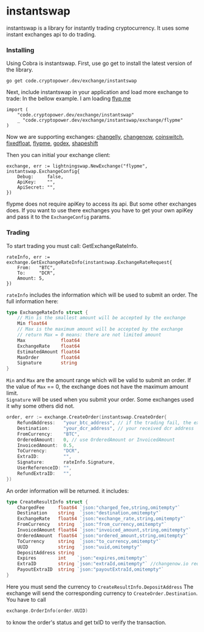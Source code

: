 # instantswap

instantswap is a library for instantly trading cryptocurrency.
It uses some instant exchanges api to do trading. 

### Installing

Using Cobra is instantswap. First, use go get to install the latest version of the library.

```
go get code.cryptopower.dev/exchange/instantswap
```

Next, include instantswap in your application and load more exchange to trade:
In the bellow example. I am loading [flyp.me](https://flyp.me/)

```
import (
    "code.cryptopower.dev/exchange/instantswap"
    _ "code.cryptopower.dev/exchange/instantswap/exchange/flypme"
)
```
Now we are supporting exchanges: [changelly](https://changelly.com/), [changenow](https://changenow.io/), 
[coinswitch](https://coinswitch.co/), [fixedfloat](https://fixedfloat.com/), [flypme](https://flyp.me/),
[godex](https://godex.io/), [shapeshift](https://shapeshift.com/)


Then you can initial your exchange client:
```
exchange, err := lightningswap.NewExchange("flypme", instantswap.ExchangeConfig{
    Debug:     false,
    ApiKey:    "",
    ApiSecret: "",
})
```
flypme does not require apiKey to access its api. But some other exchanges does.
If you want to use there exchanges you have to get your own apiKey and pass it
to the `ExchangeConfig` params.

### Trading

To start trading you must call: GetExchangeRateInfo.
```
rateInfo, err := exchange.GetExchangeRateInfo(instantswap.ExchangeRateRequest{
    From:   "BTC",
    To:     "DCR",
    Amount: 5,
})
```
`rateInfo` includes the information which will be used to submit an order. 
The full information here: 
``` go
type ExchangeRateInfo struct {
	// Min is the smallest amount will be accepted by the exchange
	Min float64
	// Max is the maximum amount will be accepted by the exchange
	// return Max = 0 means: there are not limited amount
	Max             float64
	ExchangeRate    float64
	EstimatedAmount float64
	MaxOrder        float64
	Signature       string
}
```
`Min` and `Max` are the amount range which will be valid to submit an order. 
If the value of `Max` == 0, the exchange does not have the maximum amount limit.  
`Signature` will be used when you submit your order. Some exchanges used it 
why some others did not.


```go
order, err := exchange.CreateOrder(instantswap.CreateOrder{
    RefundAddress:   "your_btc_address", // if the trading fail, the exchange will refund here
    Destination:     "your_dcr_address", // your received dcr address
    FromCurrency:    "BTC",
    OrderedAmount:   0, // use OrderedAmount or InvoicedAmount
    InvoicedAmount:  0.5,
    ToCurrency:      "DCR",
    ExtraID:         "",
    Signature:       rateInfo.Signature,
    UserReferenceID: "",
    RefundExtraID:   "",
})
```

An order information will be returned. it includes:
```go
type CreateResultInfo struct {
	ChargedFee     float64 `json:"charged_fee,string,omitempty"`
	Destination    string  `json:"destination,omitempty"`
	ExchangeRate   float64 `json:"exchange_rate,string,omitempty"`
	FromCurrency   string  `json:"from_currency,omitempty"`
	InvoicedAmount float64 `json:"invoiced_amount,string,omitempty"`
	OrderedAmount  float64 `json:"ordered_amount,string,omitempty"`
	ToCurrency     string  `json:"to_currency,omitempty"`
	UUID           string  `json:"uuid,omitempty"`
	DepositAddress string
	Expires        int    `json:"expires,omitempty"`
	ExtraID        string `json:"extraId,omitempty"` //changenow.io requirement //changelly payinExtraId value
	PayoutExtraID  string `json:"payoutExtraId,omitempty"`
}
```

Here you must send the currency to `CreateResultInfo.DepositAddress`
The exchange will send the corresponding currency to `CreateOrder.Destination`.
You have to call
```go
exchange.OrderInfo(order.UUID)
```
to know the order's status and get txID to verify the transaction.
